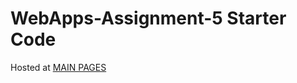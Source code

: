 # WebApps-Assignment-5 Starter Code

<P>Hosted at <a href="https://44-563-web-apps-s23.github.io/44563-webapps-s23-assignment5-chidipothupraveenkumar/plants.html">MAIN PAGES<a></p>